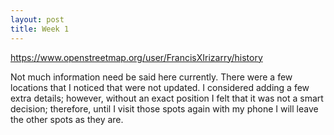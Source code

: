```yaml
---
layout: post
title: Week 1
---
```



https://www.openstreetmap.org/user/FrancisXIrizarry/history

Not much information need be said here currently. There were a few locations that I noticed that were not updated. I considered adding a few extra details; however, without an exact position I felt that it was not a smart decision; therefore, until I visit those spots again with my phone I will leave the other spots as they are. 
